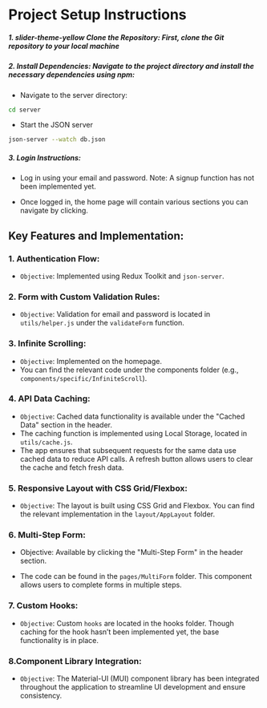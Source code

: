 # Project Setup Instructions

##### 1. slider-theme-yellow Clone the Repository: First, clone the Git repository to your local machine

##### 2. Install Dependencies: Navigate to the project directory and install the necessary dependencies using npm:

- Navigate to the server directory:

```bash
cd server
```

- Start the JSON server

```bash
json-server --watch db.json
```

##### 3. Login Instructions:

- Log in using your email and password. Note: A signup function has not been implemented yet.

- Once logged in, the home page will contain various sections you can navigate by clicking.

## Key Features and Implementation:

### 1. Authentication Flow:

- `Objective`: Implemented using Redux Toolkit and `json-server`.

### 2. Form with Custom Validation Rules:

- `Objective`: Validation for email and password is located in `utils/helper.js` under the `validateForm` function.

### 3. Infinite Scrolling:

- `Objective`: Implemented on the homepage.
- You can find the relevant code under the components folder (e.g., `components/specific/InfiniteScroll`).

### 4. API Data Caching:

- `Objective`: Cached data functionality is available under the "Cached Data" section in the header.
- The caching function is implemented using Local Storage, located in `utils/cache.js`.
- The app ensures that subsequent requests for the same data use cached data to reduce API calls. A refresh button allows users to clear the cache and fetch fresh data.

### 5. Responsive Layout with CSS Grid/Flexbox:

- `Objective`: The layout is built using CSS Grid and Flexbox. You can find the relevant implementation in the `layout/AppLayout` folder.

### 6. Multi-Step Form:

- Objective: Available by clicking the "Multi-Step Form" in the header section.

- The code can be found in the `pages/MultiForm` folder. This component allows users to complete forms in multiple steps.

### 7. Custom Hooks:

- `Objective`: Custom `hooks` are located in the hooks folder. Though caching for the hook hasn’t been implemented yet, the base functionality is in place.

### 8.Component Library Integration:
- `Objective`: The Material-UI (MUI) component library has been integrated throughout the application to streamline UI development and ensure consistency.
